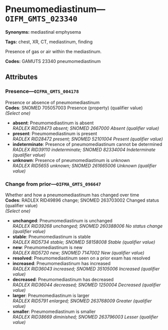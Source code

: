 # Pneumomediastinum—`OIFM_GMTS_023340`

**Synonyms:** mediastinal emphysema

**Tags:** chest, XR, CT, mediastinum, finding

Presence of gas or air within the mediastinum.

**Codes:** GAMUTS 23340 pneumomediastinum

## Attributes

### Presence—`OIFMA_GMTS_004178`

Presence or absence of pneumomediastinum  
**Codes**: SNOMED 705057003 Presence (property) (qualifier value)  
*(Select one)*

- **absent**: Pneumomediastinum is absent  
_RADLEX RID28473 absent; SNOMED 2667000 Absent (qualifier value)_
- **present**: Pneumomediastinum is present  
_RADLEX RID28472 present; SNOMED 52101004 Present (qualifier value)_
- **indeterminate**: Presence of pneumomediastinum cannot be determined  
_RADLEX RID39110 indeterminate; SNOMED 82334004 Indeterminate (qualifier value)_
- **unknown**: Presence of pneumomediastinum is unknown  
_RADLEX RID5655 unknown; SNOMED 261665006 Unknown (qualifier value)_

### Change from prior—`OIFMA_GMTS_096647`

Whether and how a pneumomediastinum has changed over time  
**Codes**: RADLEX RID49896 change; SNOMED 263703002 Changed status (qualifier value)  
*(Select one)*

- **unchanged**: Pneumomediastinum is unchanged  
_RADLEX RID39268 unchanged; SNOMED 260388006 No status change (qualifier value)_
- **stable**: Pneumomediastinum is stable  
_RADLEX RID5734 stable; SNOMED 58158008 Stable (qualifier value)_
- **new**: Pneumomediastinum is new  
_RADLEX RID5720 new; SNOMED 7147002 New (qualifier value)_
- **resolved**: Pneumomediastinum seen on a prior exam has resolved  
- **increased**: Pneumomediastinum has increased  
_RADLEX RID36043 increased; SNOMED 35105006 Increased (qualifier value)_
- **decreased**: Pneumomediastinum has decreased  
_RADLEX RID36044 decreased; SNOMED 1250004 Decreased (qualifier value)_
- **larger**: Pneumomediastinum is larger  
_RADLEX RID5791 enlarged; SNOMED 263768009 Greater (qualifier value)_
- **smaller**: Pneumomediastinum is smaller  
_RADLEX RID38669 diminished; SNOMED 263796003 Lesser (qualifier value)_